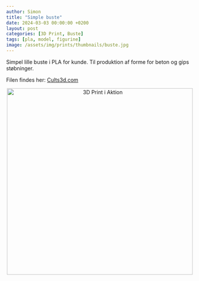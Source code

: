 ```yaml
---
author: Simon
title: "Simple buste"
date: 2024-03-03 00:00:00 +0200
layout: post
categories: [3D Print, Buste]
tags: [pla, model, figurine]
image: /assets/img/prints/thumbnails/buste.jpg
---
```


Simpel lille buste i PLA for kunde. Til produktion af forme for beton og gips støbninger.

Filen findes her: [Cults3d.com](https://cults3d.com/en/3d-model/naughties/sexy-busto-de-chica-oppai)

<div style="text-align:center;">
    <img src="/assets/img/prints/buste.gif" alt="3D Print i Aktion" style="width:auto; height:500px;">
</div>